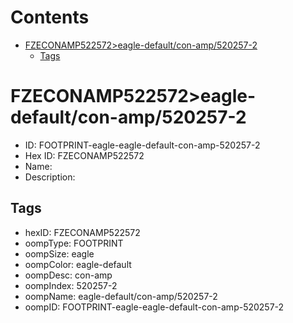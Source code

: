 



Contents
========

* [FZECONAMP522572>eagle-default/con-amp/520257-2](#fzeconamp522572eagle-defaultcon-amp520257-2)
	* [Tags](#tags)

# FZECONAMP522572>eagle-default/con-amp/520257-2

- ID: FOOTPRINT-eagle-eagle-default-con-amp-520257-2
- Hex ID: FZECONAMP522572
- Name: 
- Description: 

## Tags

- hexID: FZECONAMP522572
- oompType: FOOTPRINT
- oompSize: eagle
- oompColor: eagle-default
- oompDesc: con-amp
- oompIndex: 520257-2
- oompName: eagle-default/con-amp/520257-2
- oompID: FOOTPRINT-eagle-eagle-default-con-amp-520257-2
